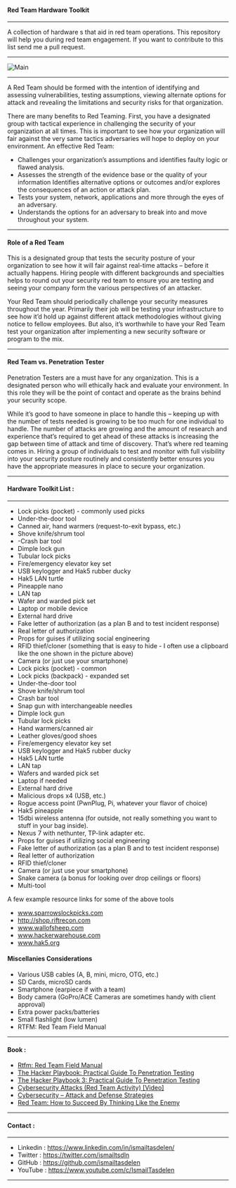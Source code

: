 #### Red Team Hardware Toolkit

---
A  collection of hardware s that aid in red team operations. This repository will help you during red team engagement. If you want to contribute to this list send me a pull request.

---
![Main](https://github.com/ismailtasdelen/redteam-hardware-toolkit/blob/master/img/main.jpeg)

---

A Red Team should be formed with the intention of identifying and assessing vulnerabilities, testing assumptions, viewing alternate options for attack and revealing the limitations and security risks for that organization. 

There are many benefits to Red Teaming. First, you have a designated group with tactical experience in challenging the security of your organization at all times. This is important to see how your organization will fair against the very same tactics adversaries will hope to deploy on your environment. An effective Red Team: 

* Challenges your organization’s assumptions and identifies faulty logic or flawed analysis.
* Assesses the strength of the evidence base or the quality of your information Identifies alternative options or outcomes and/or explores the consequences of an action or attack plan.
* Tests your system, network, applications and more through the eyes of an adversary.
* Understands the options for an adversary to break into and move throughout your system.

---
#### Role of a Red Team


This is a designated group that tests the security posture of your organization to see how it will fair against real-time attacks – before it actually happens. Hiring people with different backgrounds and specialties helps to round out your security red team to ensure you are testing and seeing your company form the various perspectives of an attacker. 

Your Red Team should periodically challenge your security measures throughout the year. Primarily their job will be testing your infrastructure to see how it’d hold up against different attack methodologies without giving notice to fellow employees. But also, it’s worthwhile to have your Red Team test your organization after implementing a new security software or program to the mix. 

---
#### Red Team vs. Penetration Tester

Penetration Testers are a must have for any organization. This is a designated person who will ethically hack and evaluate your environment. In this role they will be the point of contact and operate as the brains behind your security scope. 

While it’s good to have someone in place to handle this – keeping up with the number of tests needed is growing to be too much for one individual to handle. The number of attacks are growing and the amount of research and experience that’s required to get ahead of these attacks is increasing the gap between time of attack and time of discovery. That’s where red teaming comes in. Hiring a group of individuals to test and monitor with full visibility into your security posture routinely and consistently better ensures you have the appropriate measures in place to secure your organization.

---
#### Hardware Toolkit List :

---
* Lock picks (pocket) - commonly used picks
* Under-the-door tool
* Canned air, hand warmers (request-to-exit bypass, etc.)
* Shove knife/shrum tool
* -Crash bar tool
* Dimple lock gun
* Tubular lock picks
* Fire/emergency elevator key set
* USB keylogger and Hak5 rubber ducky
* Hak5 LAN turtle
* Pineapple nano
* LAN tap
* Wafer and warded pick set
* Laptop or mobile device
* External hard drive
* Fake letter of authorization (as a plan B and to test incident response)
* Real letter of authorization
* Props for guises if utilizing social engineering
* RFID thief/cloner (something that is easy to hide - I often use a clipboard like the one shown in the picture above)
* Camera (or just use your smartphone)
* Lock picks (pocket) - common
* Lock picks (backpack) - expanded set
* Under-the-door tool
* Shove knife/shrum tool
* Crash bar tool
* Snap gun with interchangeable needles
* Dimple lock gun
* Tubular lock picks
* Hand warmers/canned air
* Leather gloves/good shoes
* Fire/emergency elevator key set
* USB keylogger and Hak5 rubber ducky
* Hak5 LAN turtle
* LAN tap
* Wafers and warded pick set
* Laptop if needed
* External hard drive
* Malicious drops x4 (USB, etc.)
* Rogue access point (PwnPlug, Pi, whatever your flavor of choice)
* Hak5 pineapple
* 15dbi wireless antenna (for outside, not really something you want to stuff in your bag inside).
* Nexus 7 with nethunter, TP-link adapter etc.
* Props for guises if utilizing social engineering
* Fake letter of authorization (as a plan B and to test incident response)
* Real letter of authorization
* RFID thief/cloner
* Camera (or just use your smartphone)
* Snake camera (a bonus for looking over drop ceilings or floors)
* Multi-tool

A few example resource links for some of the above tools

* www.sparrowslockpicks.com
* http://shop.riftrecon.com
* www.wallofsheep.com
* www.hackerwarehouse.com
* www.hak5.org

#### Miscellanies Considerations

* Various USB cables (A, B, mini, micro, OTG, etc.)
* SD Cards, microSD cards
* Smartphone (earpiece if with a team)
* Body camera (GoPro/ACE Cameras are sometimes handy with client approval)
* Extra power packs/batteries
* Small flashlight (low lumen)
* RTFM: Red Team Field Manual

---
#### Book :

* [Rtfm: Red Team Field Manual](https://www.amazon.com/Rtfm-Red-Team-Field-Manual/dp/1494295504)
* [The Hacker Playbook: Practical Guide To Penetration Testing](https://www.amazon.com/Hacker-Playbook-Practical-Penetration-Testing/dp/1494932636/ref=pd_lpo_sbs_14_t_2?_encoding=UTF8&psc=1&refRID=ZHBJAB6T1BWVYYYEEN6F&dpID=51QpIzF3l1L&preST=_SY291_BO1,204,203,200_QL40_&dpSrc=detail)
* [The Hacker Playbook 3: Practical Guide To Penetration Testing](https://www.amazon.com/Hacker-Playbook-Practical-Penetration-Testing/dp/1980901759/ref=pd_lpo_sbs_14_t_0?_encoding=UTF8&psc=1&refRID=ZHBJAB6T1BWVYYYEEN6F&dpID=51BkETcdR%252BL&preST=_SY291_BO1,204,203,200_QL40_&dpSrc=detail)
* [Cybersecurity Attacks (Red Team Activity) [Video]](https://www.packtpub.com/networking-and-servers/cybersecurity-attacks-red-team-activity-video)
* [Cybersecurity – Attack and Defense Strategies](https://www.packtpub.com/networking-and-servers/cybersecurity-attack-and-defense-strategies)
* [Red Team: How to Succeed By Thinking Like the Enemy](https://www.amazon.co.uk/dp/0465048943/ref=rdr_ext_tmb)
---

#### Contact :

---
* Linkedin : https://www.linkedin.com/in/ismailtasdelen/
* Twitter : https://twitter.com/ismailtsdln
* GitHub : https://github.com/ismailtasdelen
* YouTube : https://www.youtube.com/c/IsmailTasdelen
---
